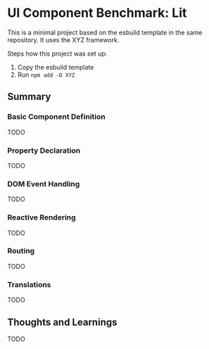 UI Component Benchmark: Lit
===========================

This is a minimal project based on the esbuild template in the same repository.
It uses the XYZ framework.

Steps how this project was set up:

1. Copy the esbuild template
2. Run `npm add -D XYZ`

Summary
-------

### Basic Component Definition

TODO

### Property Declaration

TODO

### DOM Event Handling

TODO

### Reactive Rendering

TODO

### Routing

TODO

### Translations

TODO

Thoughts and Learnings
----------------------

TODO